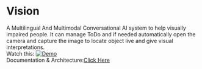 # Vision
A Multilingual And Multimodal Conversational AI system to help visually impaired people. It can manage ToDo  and if needed automatically open the camera and capture the image to locate object live and give visual interpretations.
<br/>
Watch this:
[![Demo](https://photos.google.com/share/AF1QipNn4ybE0_7sEPQUwwkJvKv6MPWaXAKJjBqZ8cFpCKNw8wIdS8NZ2bIZwhsIoxtR6w/photo/AF1QipOc3HE49oUoxqxXYWh1juyXfKeNZcbYpwsj1H8?key=ZW5OQXhfaWZpUmItLUZpbk16ekkzTU90dkZZZ0ZB)](https://www.youtube.com/watch?v=Ls6mzaTeM64)
<br/>
Documentation & Architecture:[Click Here](https://1drv.ms/p/s!AoPml3-hFN8WgtJE8NdjsMAQxRNRlg?e=HrTLPp)
